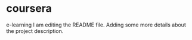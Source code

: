 # coursera
e-learning
I am editing the README file. Adding some more details about the project description.


